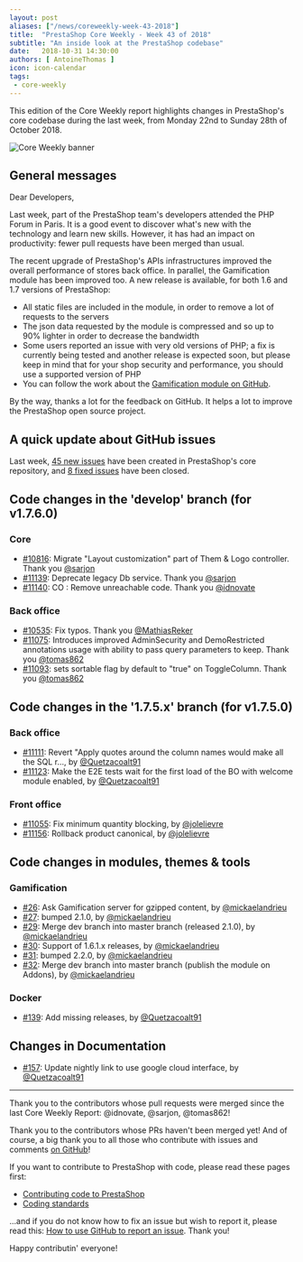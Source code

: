 ```yaml
---
layout: post
aliases: ["/news/coreweekly-week-43-2018"]
title:  "PrestaShop Core Weekly - Week 43 of 2018"
subtitle: "An inside look at the PrestaShop codebase"
date:   2018-10-31 14:30:00
authors: [ AntoineThomas ]
icon: icon-calendar
tags:
 - core-weekly
---
```


This edition of the Core Weekly report highlights changes in PrestaShop's core codebase during the last week, from Monday 22nd to Sunday 28th of October 2018.

![Core Weekly banner](/assets/images/2017/04/core_weekly_banner.jpg)


## General messages

Dear Developers,

Last week, part of the PrestaShop team's developers attended the PHP Forum in Paris. It is a good event to discover what's new with the technology and learn new skills. However, it has had an impact on productivity: fewer pull requests have been merged than usual.

The recent upgrade of PrestaShop's APIs infrastructures improved the overall performance of stores back office. In parallel, the Gamification module has been improved too. A new release is available, for both 1.6 and 1.7 versions of PrestaShop:

* All static files are included in the module, in order to remove a lot of requests to the servers
* The json data requested by the module is compressed and so up to 90% lighter in order to decrease the bandwidth
* Some users reported an issue with very old versions of PHP; a fix is currently being tested and another release is expected soon, but please keep in mind that for your shop security and performance, you should use a supported version of PHP
* You can follow the work about the [Gamification module on GitHub](https://github.com/PrestaShop/gamification).

By the way, thanks a lot for the feedback on GitHub. It helps a lot to improve the PrestaShop open source project.


## A quick update about GitHub issues

Last week, [45 new issues](https://github.com/PrestaShop/PrestaShop/issues?utf8=%E2%9C%93&q=is:issue+created:2018-10-22..2018-10-28) have been created in PrestaShop's core repository, and [8 fixed issues](https://github.com/PrestaShop/PrestaShop/issues?utf8=%E2%9C%93&q=is:issue+label:fixed+closed:2018-10-22..2018-10-28) have been closed.


## Code changes in the 'develop' branch (for v1.7.6.0)

### Core

* [#10816](https://github.com/PrestaShop/PrestaShop/pull/10816): Migrate "Layout customization" part of Them & Logo controller. Thank you [@sarjon](https://github.com/sarjon)
* [#11139](https://github.com/PrestaShop/PrestaShop/pull/11139): Deprecate legacy Db service. Thank you [@sarjon](https://github.com/sarjon)
* [#11140](https://github.com/PrestaShop/PrestaShop/pull/11140): CO : Remove unreachable code. Thank you [@idnovate](https://github.com/idnovate)


### Back office

* [#10535](https://github.com/PrestaShop/PrestaShop/pull/10535): Fix typos. Thank you [@MathiasReker](https://github.com/MathiasReker)
* [#11075](https://github.com/PrestaShop/PrestaShop/pull/11075): Introduces improved AdminSecurity and DemoRestricted annotations usage with ability to pass query parameters to keep. Thank you [@tomas862](https://github.com/tomas862)
* [#11093](https://github.com/PrestaShop/PrestaShop/pull/11093): sets sortable flag by default to "true" on ToggleColumn. Thank you [@tomas862](https://github.com/tomas862)


## Code changes in the '1.7.5.x' branch (for v1.7.5.0)

### Back office

* [#11111](https://github.com/PrestaShop/PrestaShop/pull/11111): Revert "Apply quotes around the column names would make all the SQL r…, by [@Quetzacoalt91](https://github.com/Quetzacoalt91)
* [#11123](https://github.com/PrestaShop/PrestaShop/pull/11123): Make the E2E tests wait for the first load of the BO with welcome module enabled, by [@Quetzacoalt91](https://github.com/Quetzacoalt91)


### Front office

* [#11055](https://github.com/PrestaShop/PrestaShop/pull/11055): Fix minimum quantity blocking, by [@jolelievre](https://github.com/jolelievre)
* [#11156](https://github.com/PrestaShop/PrestaShop/pull/11156): Rollback product canonical, by [@jolelievre](https://github.com/jolelievre)


## Code changes in modules, themes & tools

### Gamification

* [#26](https://github.com/PrestaShop/gamification/pull/26): Ask Gamification server for gzipped content, by [@mickaelandrieu](https://github.com/mickaelandrieu)
* [#27](https://github.com/PrestaShop/gamification/pull/27): bumped 2.1.0, by [@mickaelandrieu](https://github.com/mickaelandrieu)
* [#29](https://github.com/PrestaShop/gamification/pull/29): Merge dev branch into master branch (released 2.1.0), by [@mickaelandrieu](https://github.com/mickaelandrieu)
* [#30](https://github.com/PrestaShop/gamification/pull/30): Support of 1.6.1.x releases, by [@mickaelandrieu](https://github.com/mickaelandrieu)
* [#31](https://github.com/PrestaShop/gamification/pull/31): bumped 2.2.0, by [@mickaelandrieu](https://github.com/mickaelandrieu)
* [#32](https://github.com/PrestaShop/gamification/pull/32): Merge dev branch into master branch (publish the module on Addons), by [@mickaelandrieu](https://github.com/mickaelandrieu)


### Docker

* [#139](https://github.com/PrestaShop/docker/pull/139): Add missing releases, by [@Quetzacoalt91](https://github.com/Quetzacoalt91)


## Changes in Documentation

* [#157](https://github.com/PrestaShop/docs/pull/157): Update nightly link to use google cloud interface, by [@Quetzacoalt91](https://github.com/Quetzacoalt91)


<hr />

Thank you to the contributors whose pull requests were merged since the last Core Weekly Report: @idnovate, @sarjon, @tomas862!

Thank you to the contributors whose PRs haven't been merged yet! And of course, a big thank you to all those who contribute with issues and comments [on GitHub](https://github.com/PrestaShop/PrestaShop)!

If you want to contribute to PrestaShop with code, please read these pages first:

 * [Contributing code to PrestaShop](https://devdocs.prestashop.com/1.7/contribute/contribution-guidelines/)
 * [Coding standards](https://devdocs.prestashop.com/1.7/development/coding-standards/)

...and if you do not know how to fix an issue but wish to report it, please read this: [How to use GitHub to report an issue](https://devdocs.prestashop.com/1.7/contribute/contribute-reporting-issues/). Thank you!

Happy contributin' everyone!
